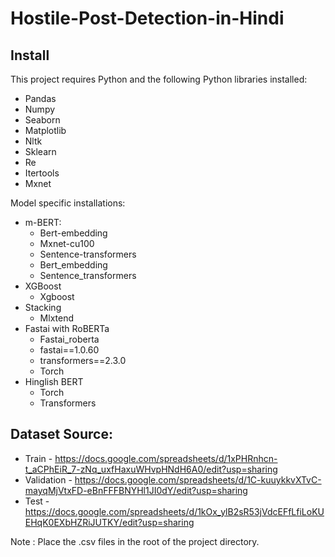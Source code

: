 # Hostile-Post-Detection-in-Hindi


## Install
This project requires Python and the following Python libraries installed:
* Pandas
* Numpy
* Seaborn
* Matplotlib
* Nltk
* Sklearn
* Re
* Itertools
* Mxnet

Model specific installations:
* m-BERT:
   * Bert-embedding
   * Mxnet-cu100
   * Sentence-transformers
   * Bert_embedding
   * Sentence_transformers
* XGBoost
   * Xgboost
* Stacking
   * Mlxtend
* Fastai with RoBERTa
   * Fastai_roberta
   * fastai==1.0.60
   * transformers==2.3.0
   * Torch
* Hinglish BERT
   * Torch
   * Transformers






## Dataset Source:
* Train - https://docs.google.com/spreadsheets/d/1xPHRnhcn-t_aCPhEiR_7-zNq_uxfHaxuWHvpHNdH6A0/edit?usp=sharing
* Validation - https://docs.google.com/spreadsheets/d/1C-kuuykkvXTvC-mayqMjVtxFD-eBnFFFBNYHl1JI0dY/edit?usp=sharing
* Test - https://docs.google.com/spreadsheets/d/1kOx_ylB2sR53jVdcEFfLfiLoKUEHqK0EXbHZRiJUTKY/edit?usp=sharing


Note : Place the .csv files in the root of the project directory.
